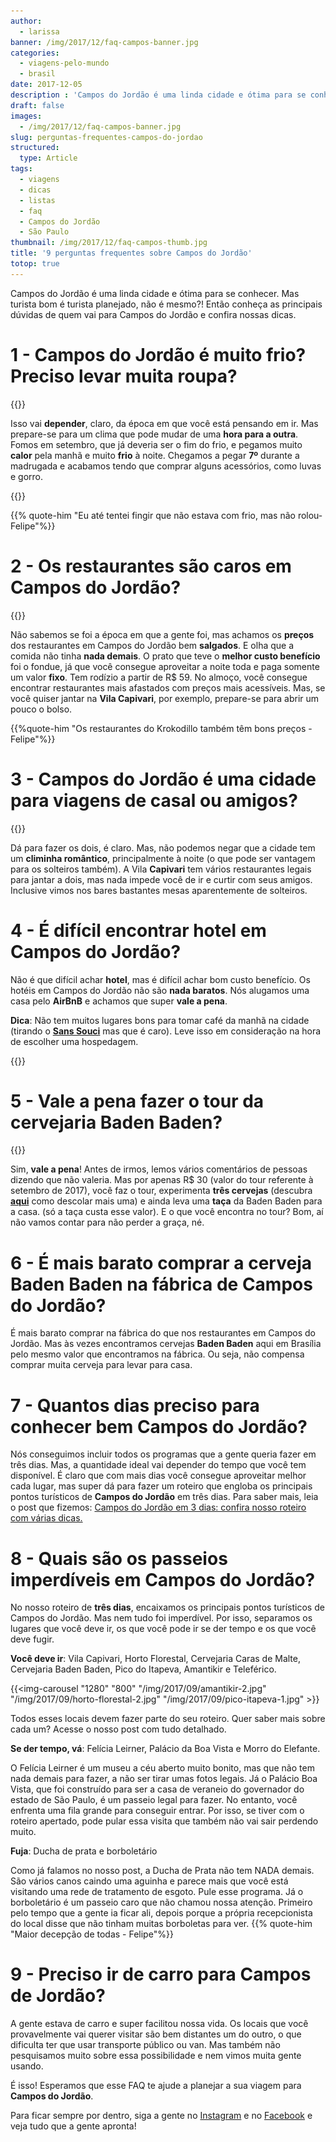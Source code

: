 ```yaml
---
author:
  - larissa
banner: /img/2017/12/faq-campos-banner.jpg
categories:
  - viagens-pelo-mundo
  - brasil
date: 2017-12-05
description : 'Campos do Jordão é uma linda cidade e ótima para se conhecer. Mas turista bom é turista planejado, não é mesmo?! Então conheça as principais dúvidas de quem vai para Campos do Jordão e confira nossas dicas.'
draft: false
images:
  - /img/2017/12/faq-campos-banner.jpg
slug: perguntas-frequentes-campos-do-jordao
structured:
  type: Article
tags:
  - viagens
  - dicas
  - listas
  - faq
  - Campos do Jordão
  - São Paulo
thumbnail: /img/2017/12/faq-campos-thumb.jpg
title: '9 perguntas frequentes sobre Campos do Jordão'
totop: true
---
```


Campos do Jordão é uma linda cidade e ótima para se conhecer. Mas turista bom é turista planejado, não é mesmo?! Então conheça as principais dúvidas de quem vai para Campos do Jordão e confira nossas dicas. 

# 1 - Campos do Jordão é muito frio? Preciso levar muita roupa?

{{<img-full src="/img/2017/09/vila-capivari.jpg" alt="Ilha das focas"  height="1280" width="1280" title="Preparados para o frio!">}}

Isso vai **depender**, claro, da época em que você está pensando em ir. Mas prepare-se para um clima que pode mudar de uma **hora para a outra**. Fomos em setembro, que já deveria ser o fim do frio, e pegamos muito **calor** pela manhã e muito **frio** à noite. Chegamos a pegar **7º** durante a madrugada e acabamos tendo que comprar alguns acessórios, como luvas e gorro.

{{<img-full src="/img/2017/09/amantikir-3.jpg" alt=""  height="800" width="1280" title="Mas de dia estava quente" >}}

{{% quote-him "Eu até tentei fingir que não estava com frio, mas não rolou- Felipe"%}}

# 2 - Os restaurantes são caros em Campos do Jordão?

{{<img-full src="/img/2017/09/la-galia.jpg" alt=""  height="800" width="1280" title="Entrada de linguiça de Javali no restaurante La Gália">}}

Não sabemos se foi a época em que a gente foi, mas achamos os **preços** dos restaurantes em Campos do Jordão bem **salgados**. E olha que a comida não tinha **nada demais**. O prato que teve o **melhor custo benefício** foi o fondue, já que você consegue aproveitar a noite toda e paga somente um valor **fixo**. Tem rodízio a partir de R$ 59. No almoço, você consegue encontrar restaurantes mais afastados com preços mais acessíveis. Mas, se você quiser jantar na **Vila Capivari**, por exemplo, prepare-se para abrir um pouco o bolso.

{{%quote-him "Os restaurantes do Krokodillo também têm bons preços - Felipe"%}}

# 3 - Campos do Jordão é uma cidade para viagens de casal ou amigos?

{{<img-full src="/img/2017/12/love-itapeva.jpg" alt=""  height="800" width="1280" title="Love is in the air!" >}}

Dá para fazer os dois, é claro. Mas, não podemos negar que a cidade tem um **climinha romântico**, principalmente à noite (o que pode ser vantagem para os solteiros também). A Vila **Capivari** tem vários restaurantes legais para jantar a dois, mas nada impede você de ir e curtir com seus amigos. Inclusive vimos nos bares bastantes mesas aparentemente de solteiros. 

# 4 - É difícil encontrar hotel em Campos do Jordão?

Não é que difícil achar **hotel**, mas é difícil achar bom custo benefício. Os hotéis em Campos do Jordão não são **nada baratos**. Nós alugamos uma casa pelo **AirBnB** e achamos que super **vale a pena**. 

**Dica**: Não tem muitos lugares bons para tomar café da manhã na cidade (tirando o **[Sans Souci](http://www.sanssoucibistro.com.br/)** mas que é caro). Leve isso em consideração na hora de escolher uma hospedagem. 

{{<img-full src="/img/2017/12/cafe-da-manha.jpg" alt=""  height="800" width="1280" title="" >}}

# 5 - Vale a pena fazer o tour da cervejaria Baden Baden?

{{<img-full src="/img/2017/12/baden-baden.jpg" alt=""  height="800" width="1280" title="" >}}

Sim, **vale a pena**! Antes de irmos, lemos vários comentários de pessoas dizendo que não valeria. Mas por apenas R$ 30 (valor do tour referente à setembro de 2017), você faz o tour, experimenta **três cervejas** (descubra **[aqui](http://debacontudo.com.br/viagem/melhor-roteiro-campos-do-jordao/)** como descolar mais uma) e ainda leva uma **taça** da Baden Baden para a casa. (só a taça custa esse valor). E o que você encontra no tour? Bom, aí não vamos contar para não perder a graça, né. 

# 6 - É mais barato comprar a cerveja Baden Baden na fábrica de Campos do Jordão? 

É mais barato comprar na fábrica do que nos restaurantes em Campos do Jordão. Mas às vezes encontramos cervejas **Baden Baden** aqui em Brasília pelo mesmo valor que encontramos na fábrica. Ou seja,  não compensa comprar muita cerveja para levar para casa.

# 7 - Quantos dias preciso para conhecer bem Campos do Jordão?

Nós conseguimos incluir todos os programas que a gente queria fazer em três dias. Mas, a quantidade ideal vai depender do tempo que você tem disponível. É claro que com mais dias você consegue aproveitar melhor cada lugar, mas super dá para fazer um roteiro que engloba os principais pontos turísticos de **Campos do Jordão** em três dias. Para saber mais, leia o post que fizemos: [Campos do Jordão em 3 dias: confira nosso roteiro com várias dicas.](http://debacontudo.com.br/viagem/melhor-roteiro-campos-do-jordao/) 

# 8 - Quais são os passeios imperdíveis em Campos do Jordão?

No nosso roteiro de **três dias**, encaixamos os principais pontos turísticos de Campos do Jordão. Mas nem tudo foi imperdível. Por isso, separamos os lugares que você deve ir, os que você pode ir se der tempo e os que você deve fugir. 

**Você deve ir**: Vila Capivari, Horto Florestal, Cervejaria Caras de Malte, Cervejaria Baden Baden, Pico do Itapeva, Amantikir e Teleférico.

{{<img-carousel "1280" "800" "/img/2017/09/amantikir-2.jpg" "/img/2017/09/horto-florestal-2.jpg" "/img/2017/09/pico-itapeva-1.jpg"   >}}

Todos esses locais devem fazer parte do seu roteiro. Quer saber mais sobre cada um? Acesse o nosso post com tudo detalhado. 

**Se der tempo, vá**: Felícia Leirner, Palácio da Boa Vista e Morro do Elefante. 

O Felícia Leirner é um museu a céu aberto muito bonito, mas que não tem nada demais para fazer, a não ser tirar umas fotos legais. Já o Palácio Boa Vista, que foi construído para ser a casa de veraneio do governador do estado de São Paulo, é um passeio legal para fazer. No entanto, você enfrenta uma fila grande para conseguir entrar. Por isso, se tiver com o roteiro apertado, pode pular essa visita que também não vai sair perdendo muito.

**Fuja**: Ducha de prata e borboletário

Como já falamos no nosso post, a Ducha de Prata não tem NADA demais. São vários canos caindo uma aguinha e parece mais que você está visitando uma rede de tratamento de esgoto. Pule esse programa. Já o borboletário é um passeio caro que não chamou nossa atenção. Primeiro pelo tempo que a gente ia ficar ali, depois porque a própria recepcionista do local disse que não tinham muitas borboletas para ver.
{{% quote-him "Maior decepção de todas - Felipe"%}}

# 9 - Preciso ir de carro  para Campos de Jordão? 

A gente estava de carro e super facilitou nossa vida. Os locais que você provavelmente vai querer visitar são bem distantes um do outro, o que dificulta ter que usar transporte público ou van. Mas também não pesquisamos muito sobre essa possibilidade e nem vimos muita gente usando. 

É isso! Esperamos que esse FAQ te ajude a planejar a sua viagem para **Campos do Jordão**. 

Para ficar sempre por dentro, siga a gente no [Instagram](https://www.instagram.com/casaldebacontudo/) e no [Facebook](https://www.facebook.com/debacontudo) e veja tudo que a gente apronta!
